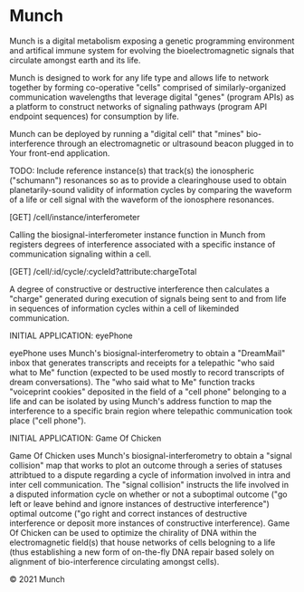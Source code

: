 <!-- Comment -->

# Munch

Munch is a digital metabolism exposing a genetic programming environment and artifical immune system for evolving the bioelectromagnetic signals that circulate amongst earth and its life.

Munch is designed to work for any life type and allows life to network together by forming co-operative "cells" comprised of similarly-organized communication wavelengths that leverage digital "genes" (program APIs) as a platform to construct networks of signaling pathways (program API endpoint sequences) for consumption by life. 

Munch can be deployed by running a "digital cell" that "mines" bio-interference through an electromagnetic or ultrasound beacon plugged in to Your front-end application.

TODO: Include reference instance(s) that track(s) the ionospheric ("schumann") resonances so as to provide a clearinghouse used to obtain planetarily-sound validity of information cycles by comparing the waveform of a life or cell signal with the waveform of the ionosphere resonances.

[GET] /cell/instance/interferometer

Calling the biosignal-interferometer instance function in Munch from registers degrees of interference associated with a specific instance of communication signaling within a cell.

[GET] /cell/:id/cycle/:cycleId?attribute:chargeTotal

A degree of constructive or destructive interference then calculates a "charge" generated during execution of signals being sent to and from life in sequences of information cycles within a cell of likeminded communication.

INITIAL APPLICATION: eyePhone

eyePhone uses Munch's biosignal-interferometry to obtain a "DreamMail" inbox that generates transcripts and receipts for a telepathic "who said what to Me" function (expected to be used mostly to record transcripts of dream conversations). The "who said what to Me" function tracks "voiceprint cookies" deposited in the field of a "cell phone" belonging to a life and can be isolated by using Munch's address function to map the interference to a specific brain region where telepathic communication took place ("cell phone").

INITIAL APPLICATION: Game Of Chicken

Game Of Chicken uses Munch's biosignal-interferometry to obtain a "signal collision" map that works to plot an outcome through a series of statuses attribtued to a dispute regarding a cycle of information involved in intra and inter cell communication. The "signal collision" instructs the life involved in a disputed information cycle on whether or not a suboptimal outcome ("go left or leave behind and ignore instances of destructive interference") optimal outcome ("go right and correct instances of destructive interference or deposit more instances of constructive interference). Game Of Chicken can be used to optimize the chirality of DNA within the electromagnetic field(s) that house networks of cells belogning to a life (thus establishing a new form of on-the-fly DNA repair based solely on alignment of bio-interference circulating amongst cells). 

© 2021 Munch 
